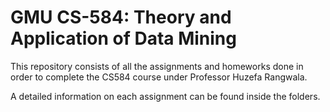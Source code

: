 # GMU CS-584: Theory and Application of Data Mining

This repository consists of all the assignments and homeworks done in order to complete the CS584 course under Professor Huzefa Rangwala.

A detailed information on each assignment can be found inside the folders.

